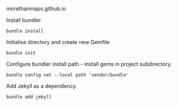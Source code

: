 morethanmaps.github.io

Install bundler

```
bundle install
```

Initialise directory and create new Gemfile

```
bundle init
```

Configure bundler install path - install gems in project subdirectory.

```
bundle config set --local path 'vendor/bundle'
```

Add Jekyll as a dependency.

```
bundle add jekyll
```
